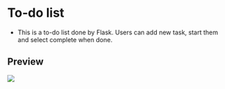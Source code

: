 # To-do list

<ul>
  <li>This is a to-do list done by Flask. Users can add new task, start them and select complete when done.</li>
</ul>

<h2>Preview</h2>
<img src="https://user-images.githubusercontent.com/91461938/191892460-52d6a380-49d9-49ef-980f-8ea6d07ade08.gif">
